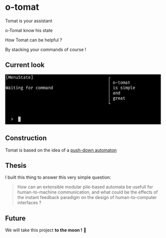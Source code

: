 # o-tomat

Tomat is your assistant

o-Tomat know his state

How Tomat can be helpful ?

By stacking your commands of course !

## Current look
![o-tomat screenshot 1](screenshots/1.png)



## Construction
Tomat is based on the idea of a [push-down automaton](https://en.wikipedia.org/wiki/Pushdown_automaton)

## Thesis

I built this thing to answer this very simple question:

> How can an extensible modular pile-based automata be usefull for human-to-machine communication, and what could be the effects of the instant feedback paradigm on the design of human-to-computer interfaces ?

## Future

We will take this project **to the moon !** 🚀
